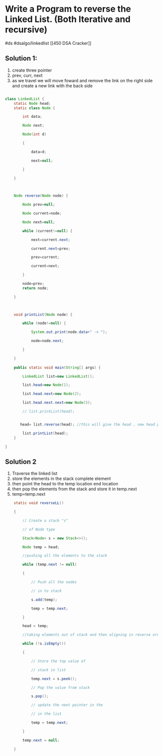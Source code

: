# Write a Program to reverse the Linked List. (Both Iterative and recursive)
#ds 
#dsalgo/linkedlist
[[450 DSA Cracker]]


## Solution 1:
1.  create three pointer
2. prev, curr, next
3. as we travel we will move foward and remove the link on the right side and create a new link with the back side 

```java

class LinkedList {
    static Node head;
    static class Node {

        int data;

        Node next;

        Node(int d)

        {

            data=d;

            next=null;

        }

    }

  

    Node reverse(Node node) {

        Node prev=null;

        Node current=node;

        Node next=null;

        while (current!=null) {

            next=current.next;

            current.next=prev;

            prev=current;

            current=next;

        }

        node=prev;
        return node;

    }

  

    void printList(Node node) {

        while (node!=null) {

            System.out.print(node.data+" -> ");

            node=node.next;

        }

    }
  
    public static void main(String[] args) {

        LinkedList list=new LinkedList();

        list.head=new Node(1);

        list.head.next=new Node(2);

        list.head.next.next=new Node(3);

        // list.printList(head);


       head= list.reverse(head); //this will give the head , new head pass that to the print list head

        list.printList(head);
    }    

}

```

## Solution 2 
1. Traverse the linked list 
2. store the elements in the stack complete element
3. then point the head to the temp location end location
4. then pop the elements from the stack and store it in temp.next
5. temp=temp.next

```java
    static void reverseLL()

    {  

        // Create a stack "s"

        // of Node type

        Stack<Node> s = new Stack<>();

        Node temp = head;

        //pushing all the elements to the stack

        while (temp.next != null)

        {

            // Push all the nodes

            // in to stack

            s.add(temp);

            temp = temp.next;

        }

        head = temp;

        //taking elements out of stack and then aligning in reverse order

        while (!s.isEmpty())

        {

            // Store the top value of

            // stack in list

            temp.next = s.peek();

            // Pop the value from stack

            s.pop();

            // update the next pointer in the

            // in the list

            temp = temp.next;

        }

        temp.next = null;

    }
```